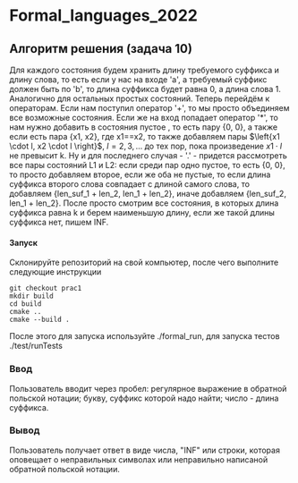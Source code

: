 # Formal_languages_2022
## Алгоритм решения (задача 10)
Для каждого состояния будем хранить длину требуемого суффикса и длину слова, то есть если у нас на входе 'a', а требуемый суффикс должен быть по 'b', то длина суффикса будет равна 0, а длина слова 1. Аналогично для остальных простых состояний. Теперь перейдём к операторам. Если нам поступил оператор '+', то мы просто объединяем все возможные состояния. Если же на вход попадает оператор '*', то нам нужно добавить в состояния пустое , то есть пару {0, 0}, а также если есть пара {x1, x2}, где x1==x2, то также добавляем пары $\left{x1 \cdot l, x2 \cdot l \right}$, $l= 2, 3,\ldots$ до тех пор, пока произведение $x1 \cdot l$ не превысит k. Ну и  для последнего случая - '.' - придется рассмотреть все пары состояний L1 и L2: если среди пар одно пустое, то есть {0, 0}, то просто добавляем второе, если же оба не пустые, то если длина суффикса второго слова совпадает с длиной самого слова, то добавляем {len_suf_1 + len_2, len_1 + len_2}, иначе добавляем {len_suf_2, len_1 + len_2}. После просто смотрим все состояния, в которых длина суффикса равна k и берем наименьшую длину, если же такой длины суффикса нет, пишем INF.

#### Запуск
Склонируйте репозиторий на свой компьютер, после чего выполните следующие инструкции
```shell script
git checkout prac1
mkdir build
cd build
cmake ..
cmake --build .
```
После этого для запуска используйте ./formal_run, для запуска тестов ./test/runTests


### Ввод
Пользователь вводит через пробел: регулярное выражение в обратной польской нотации; букву, суффикс которой надо найти; число - длина суффикса.
### Вывод
Пользователь получает ответ в виде числа, "INF" или строки, которая оповещает о неправильных символах или неправильно написаной обратной польской нотации.
